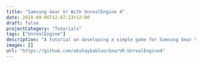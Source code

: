 ```yaml
---
title: "Samsung Gear Vr With UnrealEngine 4"
date: 2018-09-06T12:47:23+12:00
draft: false
projectCategory: "Tutorials"
tags: ["UnrealEngine"]
description: "A tutorial on developing a simple game for Samsung Gear VR using Unreal Engine."
images: []
url: "https://github.com/akshaybabloo/GearVR-UnrealEngine4"
---
```

